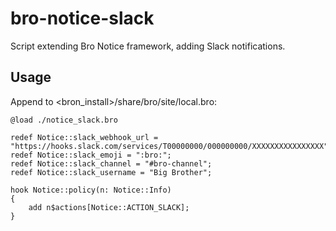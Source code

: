 # bro-notice-slack
Script extending Bro Notice framework, adding Slack notifications.

## Usage
Append to <bron_install>/share/bro/site/local.bro:
```
@load ./notice_slack.bro

redef Notice::slack_webhook_url = "https://hooks.slack.com/services/T00000000/000000000/XXXXXXXXXXXXXXXX";
redef Notice::slack_emoji = ":bro:";
redef Notice::slack_channel = "#bro-channel";
redef Notice::slack_username = "Big Brother";

hook Notice::policy(n: Notice::Info)
{
    add n$actions[Notice::ACTION_SLACK];
}
```
